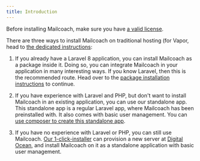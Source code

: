 ```yaml
---
title: Introduction
---
```


Before installing Mailcoach, make sure you have [a valid license](/docs/laravel-mailcoach/v4/installation/getting-a-license).

There are three ways to install Mailcoach on traditional hosting (for Vapor, head to [the dedicated instructions](/docs/laravel-mailcoach/v4/installation-on-vapor/):

1. If you already have a Laravel 8 application, you can install Mailcoach as a package inside it. Doing so, you can integrate Mailcoach in your application in many interesting ways. If you know Laravel, then this is the recommended route. Head over to the [package installation instructions](/docs/laravel-mailcoach/v4/installation/in-an-existing-laravel-app) to continue.

2. If you have experience with Laravel and PHP, but don't want to install Mailcoach in an existing application, you can use our standalone app. This standalone app is a regular Laravel app, where Mailcoach has been preinstalled with. It also comes with basic user management. You can [use composer to create this standalone app](/docs/laravel-mailcoach/v4/installation/as-a-standalone-app).

3. If you have no experience with Laravel or PHP, you can still use Mailcoach. [Our 1-click-installer](/docs/laravel-mailcoach/v4/installation/using-the-1-click-installer) can provision a new server at [Digital Ocean](https://www.digitalocean.com), and install Mailcoach on it as a standalone application with basic user management.


